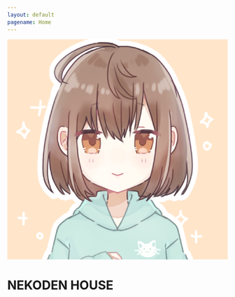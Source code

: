 ```yaml
---
layout: default
pagename: Home
---
```

<div>
  <script langage="Javascript">
    var i,num=6
  </script>
  <div class="circle_icon_main">
    <img src="./assets/images/icon.PNG" class="circle_icon_main">
  </div>
</div>
<h1>NEKODEN HOUSE</h1>


